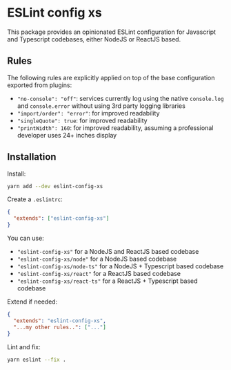 # ESLint config xs

This package provides an opinionated ESLint configuration for Javascript and Typescript codebases, either NodeJS or ReactJS based.  

## Rules

The following rules are explicitly applied on top of the base configuration exported from plugins:
- `"no-console": "off"`: services currently log using the native `console.log` and `console.error` without using 3rd party logging libraries
- `"import/order": "error"`: for improved readability
- `"singleQuote": true`: for improved readability
- `"printWidth": 160`: for improved readability, assuming a professional developer uses 24+ inches display

## Installation

Install:
```sh
yarn add --dev eslint-config-xs
```

Create a `.eslintrc`:
```json
{
  "extends": ["eslint-config-xs"]
}
```

You can use:
- `"eslint-config-xs"` for a NodeJS and ReactJS based codebase
- `"eslint-config-xs/node"` for a NodeJS based codebase
- `"eslint-config-xs/node-ts"` for a NodeJS + Typescript based codebase
- `"eslint-config-xs/react"` for a ReactJS based codebase
- `"eslint-config-xs/react-ts"` for a ReactJS + Typescript based codebase

Extend if needed:
```json
{
  "extends": "eslint-config-xs",
  "...my other rules..": ["..."]
}
```

Lint and fix:
```sh
yarn eslint --fix .
```